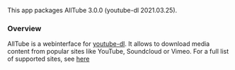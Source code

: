 This app packages AllTube <upstream>3.0.0 (youtube-dl 2021.03.25)</upstream>.

### Overview

AllTube is a webinterface for [youtube-dl](https://ytdl-org.github.io/youtube-dl/).
It allows to download media content from popular sites like YouTube, Soundcloud or Vimeo. For a full list of supported sites, see [here](https://ytdl-org.github.io/youtube-dl/supportedsites.html)
